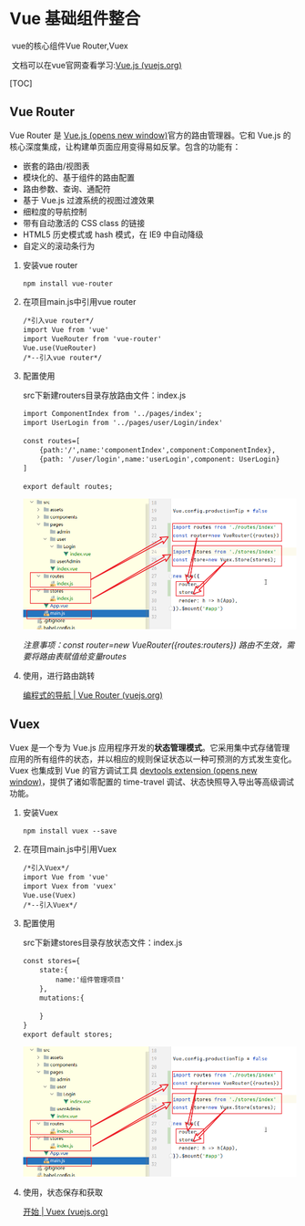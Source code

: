 # Vue 基础组件整合

​		vue的核心组件Vue Router,Vuex

​		文档可以在vue官网查看学习:[Vue.js (vuejs.org)](https://cn.vuejs.org/)



[TOC]



## Vue Router

Vue Router 是 [Vue.js (opens new window)](http://cn.vuejs.org/)官方的路由管理器。它和 Vue.js 的核心深度集成，让构建单页面应用变得易如反掌。包含的功能有：

- 嵌套的路由/视图表
- 模块化的、基于组件的路由配置
- 路由参数、查询、通配符
- 基于 Vue.js 过渡系统的视图过渡效果
- 细粒度的导航控制
- 带有自动激活的 CSS class 的链接
- HTML5 历史模式或 hash 模式，在 IE9 中自动降级
- 自定义的滚动条行为

1. 安装vue router

   ```vue
   npm install vue-router
   ```

2. 在项目main.js中引用vue router

   ```vue
   /*引入vue router*/
   import Vue from 'vue'
   import VueRouter from 'vue-router'
   Vue.use(VueRouter)
   /*--引入vue router*/
   
   ```

3. 配置使用

   src下新建routers目录存放路由文件：index.js

   ```
   import ComponentIndex from '../pages/index';
   import UserLogin from '../pages/user/Login/index'
   
   const routes=[
       {path:'/',name:'componentIndex',component:ComponentIndex},
       {path: '/user/login',name:'userLogin',component: UserLogin}
   ]
   
   export default routes;
   ```

   ![image-20211114134625629](.\image-20211114134625629.png)

   *注意事项：const router=new VueRouter({routes:routers})   路由不生效，需要将路由表赋值给变量routes*

4. 使用，进行路由跳转

   [编程式的导航 | Vue Router (vuejs.org)](https://router.vuejs.org/zh/guide/essentials/navigation.html)



## Vuex

Vuex 是一个专为 Vue.js 应用程序开发的**状态管理模式**。它采用集中式存储管理应用的所有组件的状态，并以相应的规则保证状态以一种可预测的方式发生变化。Vuex 也集成到 Vue 的官方调试工具 [devtools extension (opens new window)](https://github.com/vuejs/vue-devtools)，提供了诸如零配置的 time-travel 调试、状态快照导入导出等高级调试功能。

1. 安装Vuex

   ```
   npm install vuex --save
   ```

2. 在项目main.js中引用Vuex

   ```
   /*引入Vuex*/
   import Vue from 'vue'
   import Vuex from 'vuex'
   Vue.use(Vuex)
   /*--引入Vuex*/
   ```

   

3. 配置使用

   src下新建stores目录存放状态文件：index.js

   ```
   const stores={
       state:{
           name:'组件管理项目'
       },
       mutations:{
   
       }
   }
   export default stores;
   ```

   ![image-20211114134700428](.\image-20211114134700428.png)

4. 使用，状态保存和获取

   [开始 | Vuex (vuejs.org)](https://vuex.vuejs.org/zh/guide/#最简单的-store)


